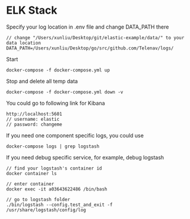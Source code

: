 # ELK Stack

Specify your log location in .env file and change DATA_PATH there
```
// change "/Users/xunliu/Desktop/git/elastic-example/data/" to your data location
DATA_PATH=/Users/xunliu/Desktop/go/src/github.com/Telenav/logs/
```

Start
```
docker-compose -f docker-compose.yml up
```

Stop and delete all temp data
```
docker-compose -f docker-compose.yml down -v
```

You could go to following link for Kibana
```
http://localhost:5601
// username: elastic
// password: changeme
```

If you need one component specific logs, you could use
```
docker-compose logs | grep logstash
```

If you need debug specific service, for example, debug logstash
```
// find your logstash's container id
docker container ls

// enter container
docker exec -it a03643622486 /bin/bash

// go to logstash folder
./bin/logstash --config.test_and_exit -f /usr/share/logstash/config/log
```
